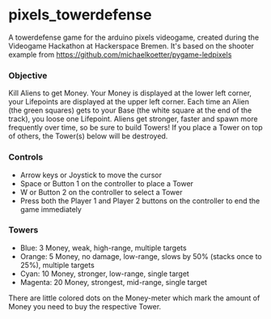 # pixels_towerdefense
A towerdefense game for the arduino pixels videogame, created during the Videogame Hackathon at Hackerspace Bremen.
It's based on the shooter example from https://github.com/michaelkoetter/pygame-ledpixels

### Objective
Kill Aliens to get Money. Your Money is displayed at the lower left corner, your Lifepoints are displayed at the upper left corner. Each time an Alien (the green squares) gets to your Base (the white square at the end of the track), you loose one Lifepoint. Aliens get stronger, faster and spawn more frequently over time, so be sure to build Towers! If you place a Tower on top of others, the Tower(s) below will be destroyed.  

### Controls
* Arrow keys or Joystick to move the cursor
* Space or Button 1 on the controller to place a Tower
* W or Button 2 on the controller to select a Tower
* Press both the Player 1 and Player 2 buttons on the controller to end the game immediately

### Towers
* Blue: 3 Money, weak, high-range, multiple targets
* Orange: 5 Money, no damage, low-range, slows by 50% (stacks once to 25%), multiple targets
* Cyan: 10 Money, stronger, low-range, single target
* Magenta: 20 Money, strongest, mid-range, single target

There are little colored dots on the Money-meter which mark the amount of Money you need to buy the respective Tower.
